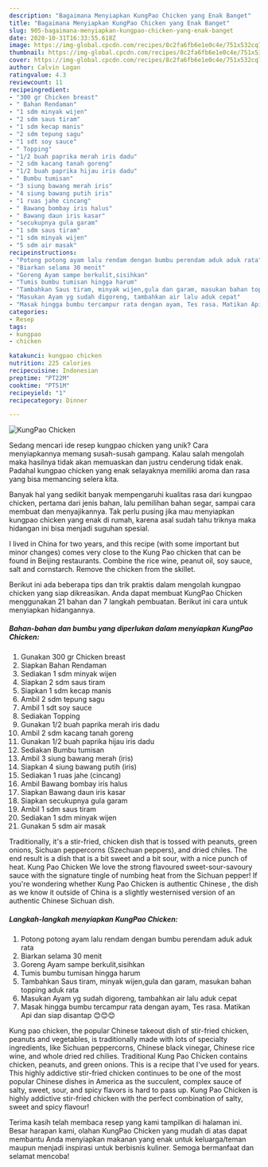 ```yaml
---
description: "Bagaimana Menyiapkan KungPao Chicken yang Enak Banget"
title: "Bagaimana Menyiapkan KungPao Chicken yang Enak Banget"
slug: 905-bagaimana-menyiapkan-kungpao-chicken-yang-enak-banget
date: 2020-10-31T16:33:55.618Z
image: https://img-global.cpcdn.com/recipes/8c2fa6fb6e1e0c4e/751x532cq70/kungpao-chicken-foto-resep-utama.jpg
thumbnail: https://img-global.cpcdn.com/recipes/8c2fa6fb6e1e0c4e/751x532cq70/kungpao-chicken-foto-resep-utama.jpg
cover: https://img-global.cpcdn.com/recipes/8c2fa6fb6e1e0c4e/751x532cq70/kungpao-chicken-foto-resep-utama.jpg
author: Calvin Logan
ratingvalue: 4.3
reviewcount: 11
recipeingredient:
- "300 gr Chicken breast"
- " Bahan Rendaman"
- "1 sdm minyak wijen"
- "2 sdm saus tiram"
- "1 sdm kecap manis"
- "2 sdm tepung sagu"
- "1 sdt soy sauce"
- " Topping"
- "1/2 buah paprika merah iris dadu"
- "2 sdm kacang tanah goreng"
- "1/2 buah paprika hijau iris dadu"
- " Bumbu tumisan"
- "3 siung bawang merah iris"
- "4 siung bawang putih iris"
- "1 ruas jahe cincang"
- " Bawang bombay iris halus"
- " Bawang daun iris kasar"
- "secukupnya gula garam"
- "1 sdm saus tiram"
- "1 sdm minyak wijen"
- "5 sdm air masak"
recipeinstructions:
- "Potong potong ayam lalu rendam dengan bumbu perendam aduk aduk rata"
- "Biarkan selama 30 menit"
- "Goreng Ayam sampe berkulit,sisihkan"
- "Tumis bumbu tumisan hingga harum"
- "Tambahkan Saus tiram, minyak wijen,gula dan garam, masukan bahan topping aduk rata"
- "Masukan Ayam yg sudah digoreng, tambahkan air lalu aduk cepat"
- "Masak hingga bumbu tercampur rata dengan ayam, Tes rasa. Matikan Api dan siap disantap 😊😊😊"
categories:
- Resep
tags:
- kungpao
- chicken

katakunci: kungpao chicken 
nutrition: 225 calories
recipecuisine: Indonesian
preptime: "PT22M"
cooktime: "PT51M"
recipeyield: "1"
recipecategory: Dinner

---
```



![KungPao Chicken](https://img-global.cpcdn.com/recipes/8c2fa6fb6e1e0c4e/751x532cq70/kungpao-chicken-foto-resep-utama.jpg)

Sedang mencari ide resep kungpao chicken yang unik? Cara menyiapkannya memang susah-susah gampang. Kalau salah mengolah maka hasilnya tidak akan memuaskan dan justru cenderung tidak enak. Padahal kungpao chicken yang enak selayaknya memiliki aroma dan rasa yang bisa memancing selera kita.

Banyak hal yang sedikit banyak mempengaruhi kualitas rasa dari kungpao chicken, pertama dari jenis bahan, lalu pemilihan bahan segar, sampai cara membuat dan menyajikannya. Tak perlu pusing jika mau menyiapkan kungpao chicken yang enak di rumah, karena asal sudah tahu triknya maka hidangan ini bisa menjadi suguhan spesial.

I lived in China for two years, and this recipe (with some important but minor changes) comes very close to the Kung Pao chicken that can be found in Beijing restaurants. Combine the rice wine, peanut oil, soy sauce, salt and cornstarch. Remove the chicken from the skillet.


Berikut ini ada beberapa tips dan trik praktis dalam mengolah kungpao chicken yang siap dikreasikan. Anda dapat membuat KungPao Chicken menggunakan 21 bahan dan 7 langkah pembuatan. Berikut ini cara untuk menyiapkan hidangannya.

<!--inarticleads1-->

##### Bahan-bahan dan bumbu yang diperlukan dalam menyiapkan KungPao Chicken:

1. Gunakan 300 gr Chicken breast
1. Siapkan  Bahan Rendaman
1. Sediakan 1 sdm minyak wijen
1. Siapkan 2 sdm saus tiram
1. Siapkan 1 sdm kecap manis
1. Ambil 2 sdm tepung sagu
1. Ambil 1 sdt soy sauce
1. Sediakan  Topping
1. Gunakan 1/2 buah paprika merah iris dadu
1. Ambil 2 sdm kacang tanah goreng
1. Gunakan 1/2 buah paprika hijau iris dadu
1. Sediakan  Bumbu tumisan
1. Ambil 3 siung bawang merah (iris)
1. Siapkan 4 siung bawang putih (iris)
1. Sediakan 1 ruas jahe (cincang)
1. Ambil  Bawang bombay iris halus
1. Siapkan  Bawang daun iris kasar
1. Siapkan secukupnya gula garam
1. Ambil 1 sdm saus tiram
1. Sediakan 1 sdm minyak wijen
1. Gunakan 5 sdm air masak


Traditionally, it&#39;s a stir-fried, chicken dish that is tossed with peanuts, green onions, Sichuan peppercorns (Szechuan peppers), and dried chiles. The end result is a dish that is a bit sweet and a bit sour, with a nice punch of heat. Kung Pao Chicken We love the strong flavoured sweet-sour-savoury sauce with the signature tingle of numbing heat from the Sichuan pepper! If you&#39;re wondering whether Kung Pao Chicken is authentic Chinese , the dish as we know it outside of China is a slightly westernised version of an authentic Chinese Sichuan dish. 

<!--inarticleads2-->

##### Langkah-langkah menyiapkan KungPao Chicken:

1. Potong potong ayam lalu rendam dengan bumbu perendam aduk aduk rata
1. Biarkan selama 30 menit
1. Goreng Ayam sampe berkulit,sisihkan
1. Tumis bumbu tumisan hingga harum
1. Tambahkan Saus tiram, minyak wijen,gula dan garam, masukan bahan topping aduk rata
1. Masukan Ayam yg sudah digoreng, tambahkan air lalu aduk cepat
1. Masak hingga bumbu tercampur rata dengan ayam, Tes rasa. Matikan Api dan siap disantap 😊😊😊


Kung pao chicken, the popular Chinese takeout dish of stir-fried chicken, peanuts and vegetables, is traditionally made with lots of specialty ingredients, like Sichuan peppercorns, Chinese black vinegar, Chinese rice wine, and whole dried red chilies. Traditional Kung Pao Chicken contains chicken, peanuts, and green onions. This is a recipe that I&#39;ve used for years. This highly addictive stir-fried chicken continues to be one of the most popular Chinese dishes in America as the succulent, complex sauce of salty, sweet, sour, and spicy flavors is hard to pass up. Kung Pao Chicken is highly addictive stir-fried chicken with the perfect combination of salty, sweet and spicy flavour! 

Terima kasih telah membaca resep yang kami tampilkan di halaman ini. Besar harapan kami, olahan KungPao Chicken yang mudah di atas dapat membantu Anda menyiapkan makanan yang enak untuk keluarga/teman maupun menjadi inspirasi untuk berbisnis kuliner. Semoga bermanfaat dan selamat mencoba!
